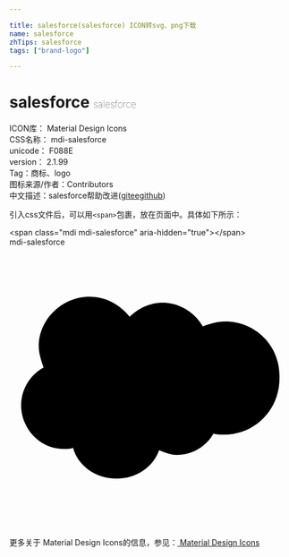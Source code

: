 ```yaml
---

title: salesforce(salesforce) ICON转svg、png下载
name: salesforce
zhTips: salesforce
tags: ["brand-logo"]

---
```


# salesforce  <small style="font-size: 60%;font-weight: 100">salesforce</small>


<div class="detail-page">
<p>
<span>
ICON库：
<span class="badge-secondary badge">Material Design Icons</span> 
</span>
<br/>
<span>
CSS名称：
<span class="badge-secondary badge">mdi-salesforce</span> 
</span>
<br/>
<span>
unicode：
<span class="badge-secondary badge">F088E</span> 
<copy-btn content='F088E' btn-title=""></copy-btn>
<copy-btn :content='String.fromCodePoint(parseInt("F088E", 16))' btn-title="复制U"></copy-btn>
</span>
<br/>
<span>
version：
<span class="badge-secondary badge">2.1.99</span> 
</span><br/><span>Tag：<span class="badge-light badge"><router-link to="/tags/brand-logo.html">商标、logo</router-link></span></span>
<br/>
<span>图标来源/作者：<span class="badge-light badge">Contributors</span></span> 
<br/>
<span class="zh-detail">中文描述：<span class="badge-primary badge">salesforce</span><span class="help-link"><span>帮助改进</span>(<a href="https://gitee.com/liuwave/icon-helper/edit/master/json/material/salesforce.json" target="_blank" rel="noopener noreferrer">gitee</a><a href="https://github.com/liuwave/icon-helper/edit/master/json/material/salesforce.json" target="_blank" rel="noopener noreferrer">github</a></span>)</span><br/>
</p>
</div>
<div class="alert alert-dark">
  <i class="mdi mdi-salesforce mdi-48px"></i>
  <i class="mdi mdi-salesforce mdi-36px"></i>
  <i class="mdi mdi-salesforce mdi-24px"></i>
  <i class="mdi mdi-salesforce mdi-18px"></i>
</div>
<div>
  <p>引入css文件后，可以用<code>&lt;span&gt;</code>包裹，放在页面中。具体如下所示：    
  </p>
  <div class="alert alert-primary" style="font-size: 14px">
    &lt;span class="mdi mdi-salesforce" aria-hidden="true"&gt;&lt;/span&gt;
    <copy-btn content='<span class="mdi mdi-salesforce" aria-hidden="true"></span>'></copy-btn>
  </div>
  <div class="alert alert-secondary">
    <i class="mdi mdi-salesforce"
    style="font-size: 24px"
    aria-hidden="true"></i> mdi-salesforce
    <copy-btn content="mdi-salesforce" btn-title="复制图标名称"></copy-btn>
  </div>
</div>
<div id="svg" class="svg-wrap">
<svg xmlns="http://www.w3.org/2000/svg" viewBox="0 0 24 24"><path d="M18.38,6.37C17.68,6.37 17.07,6.58 16.47,6.78C15.77,5.57 14.46,4.77 13.05,4.77C11.95,4.77 10.95,5.27 10.24,5.97C9.44,4.97 8.23,4.26 6.83,4.26C4.5,4.26 2.5,6.17 2.5,8.5C2.5,9.09 2.71,9.69 2.91,10.29C1.8,10.9 1,12.1 1,13.5C1,15.5 2.61,17.22 4.62,17.22C4.92,17.22 5.22,17.22 5.42,17.12C5.82,18.63 7.33,19.74 9.14,19.74C10.84,19.74 12.25,18.73 12.75,17.32C13.26,17.53 13.76,17.73 14.26,17.73C15.57,17.73 16.77,17 17.37,15.92C17.68,16 18,16 18.28,16C20.89,16 23,13.91 23,11.2C23.1,8.5 21,6.37 18.38,6.37Z" /></svg>
</div>
<detail full-name='mdi-salesforce'></detail>
    
<div><p>更多关于 Material Design Icons的信息，参见：<a target="_blank" href="https://iconhelper.cn/material.html"> Material Design Icons</a>
</p></div>
